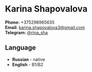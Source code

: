 # Karina Shapovalova

**Phone:** +375298965635 
<br>
**Email:** karina.shapovalova3@gmail.com 
<br> 
**Telegram:** [@rina_sha](https://t.me/rina_sha)

## Language

* **Russian** - native
* **English** - B1/B2
